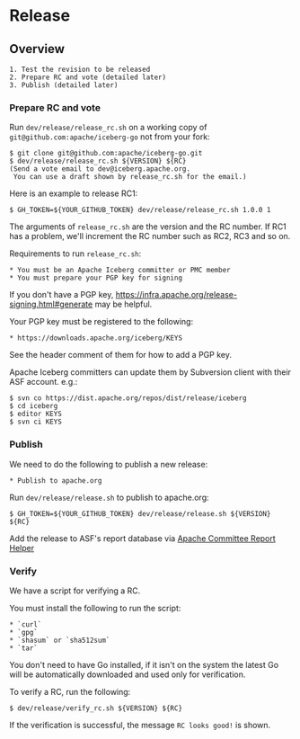 <!---
  Licensed to the Apache Software Foundation (ASF) under one
  or more contributor license agreements.  See the NOTICE file
  distributed with this work for additional information
  regarding copyright ownership.  The ASF licenses this file
  to you under the Apache License, Version 2.0 (the
  "License"); you may not use this file except in compliance
  with the License.  You may obtain a copy of the License at
    http://www.apache.org/licenses/LICENSE-2.0
  Unless required by applicable law or agreed to in writing,
  software distributed under the License is distributed on an
  "AS IS" BASIS, WITHOUT WARRANTIES OR CONDITIONS OF ANY
  KIND, either express or implied.  See the License for the
  specific language governing permissions and limitations
  under the License.
-->

# Release

## Overview

    1. Test the revision to be released
    2. Prepare RC and vote (detailed later)
    3. Publish (detailed later)

### Prepare RC and vote

Run `dev/release/release_rc.sh` on a working copy of 
`git@github.com:apache/iceberg-go` not from your fork:

```console
$ git clone git@github.com:apache/iceberg-go.git
$ dev/release/release_rc.sh ${VERSION} ${RC}
(Send a vote email to dev@iceberg.apache.org.
 You can use a draft shown by release_rc.sh for the email.)
```

Here is an example to release RC1:

```console
$ GH_TOKEN=${YOUR_GITHUB_TOKEN} dev/release/release_rc.sh 1.0.0 1
```

The arguments of `release_rc.sh` are the version and the RC number. If RC1 has a problem, we'll increment the RC number such as RC2, RC3 and so on.

Requirements to run `release_rc.sh`:

    * You must be an Apache Iceberg committer or PMC member
    * You must prepare your PGP key for signing

If you don't have a PGP key, https://infra.apache.org/release-signing.html#generate
may be helpful.

Your PGP key must be registered to the following:

    * https://downloads.apache.org/iceberg/KEYS

See the header comment of them for how to add a PGP key.

Apache Iceberg committers can update them by Subversion client with their ASF account.
e.g.:

```console
$ svn co https://dist.apache.org/repos/dist/release/iceberg
$ cd iceberg
$ editor KEYS
$ svn ci KEYS
```

### Publish

We need to do the following to publish a new release:

    * Publish to apache.org

Run `dev/release/release.sh` to publish to apache.org:

```console
$ GH_TOKEN=${YOUR_GITHUB_TOKEN} dev/release/release.sh ${VERSION} ${RC}
```

Add the release to ASF's report database via [Apache Committee Report Helper](https://reporter.apache.org/addrelease.html?iceberg)

### Verify

We have a script for verifying a RC.

You must install the following to run the script:

    * `curl`
    * `gpg`
    * `shasum` or `sha512sum`
    * `tar`

You don't need to have Go installed, if it isn't on the system the latest Go will be
automatically downloaded and used only for verification.

To verify a RC, run the following:

```console
$ dev/release/verify_rc.sh ${VERSION} ${RC}
```

If the verification is successful, the message `RC looks good!` is shown.
